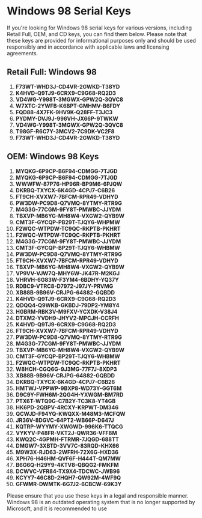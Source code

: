 # Windows 98 Serial Keys

If you're looking for Windows 98 serial keys for various versions, including Retail Full, OEM, and CD keys, you can find them below. Please note that these keys are provided for informational purposes only and should be used responsibly and in accordance with applicable laws and licensing agreements.

## Retail Full: Windows 98

1. **F73WT-WHD3J-CD4VR-2GWKD-T38YD**
2. **K4HVD-Q9TJ9-6CRX9-C9G68-RQ2D3**
3. **VD4WG-Y998T-3MGWX-GPW2Q-3QVC8**
4. **W7XTC-2YWFB-K6BPT-GMHMV-B6FDY**
5. **FQD88-4X7FK-9HV9K-Q28FF-T3JC3**
6. **PYDMY-DVJ9J-996VH-JX66P-9TWKW**
7. **VD4WG-Y998T-3MGWX-GPW2Q-3QVC8**
8. **T98GF-R6C7Y-3MCV2-7C9DK-VC2F8**
9. **F73WT-WHD3J-CD4VR-2GWKD-T38YD**

## OEM: Windows 98 Keys

1. **MYQKG-6P9CP-B6F94-CDMGG-7TJGD**
2. **MYQKG-6P9CP-B6F94-CDMGG-7TJGD**
3. **WWWFW-87P76-HP96R-BP9M6-6PJQW**
4. **DKRBQ-TXYCX-6K4GD-4CPJ7-C6B26**
5. **FT9CH-XVXW7-7BFCM-RPR49-VDHYD**
6. **PW3DW-PC9D8-Q7VMQ-8YTMY-RTR9G**
7. **M4G3G-77CGM-9FY8T-PMWBC-JJYDM**
8. **TBXVP-MB6YG-MH8W4-VXGW2-QYB9W**
9. **CMT3F-GYCQP-PB29T-TJQY6-WHPMW**
10. **F2WQC-WTPDW-TC9QC-RKPTB-PKHRT**
11. **F2WQC-WTPDW-TC9QC-RKPTB-PKHRT**
12. **M4G3G-77CGM-9FY8T-PMWBC-JJYDM**
13. **CMT3F-GYCQP-BP29T-TJQY6-WHBMW**
14. **PW3DW-PC9D8-Q7VMQ-8YTMY-RTR9G**
15. **FT9CH-XVXW7-7BFCM-RPR49-VDHYD**
16. **TBXVP-MB6YG-MH8W4-VXGW2-QYB9W**
17. **VP9VV-VJW7Q-MHY6W-JK47R-M2KGJ**
18. **VHRVH-6G83W-F3YM4-6BDHY-YQ37Y**
19. **RDBC9-VTRC8-D7972-J97JY-PRVMG**
20. **XB88B-9B96V-CRJPG-64882-GQBDD**
21. **K4HVD-Q9TJ9-6CRX9-C9G68-RQ2D3**
22. **QDQQ4-Q9WKB-GKBDJ-79DP2-YM8Y4**
23. **HGBRM-RBK3V-M9FXV-YCXDK-V38J4**
24. **DTXM2-YVDH9-JHYV2-MPCJH-CCRFH**
25. **K4HVD-Q9TJ9-6CRX9-C9G68-RQ2D3**
26. **FT9CH-XVXW7-7BFCM-RPR49-VDHYD**
27. **PW3DW-PC9D8-Q7VMQ-8YTMY-RTR9G**
28. **M4G3G-77CGM-9FY8T-PMWBC-JJYDM**
29. **TBXVP-MB6YG-MH8W4-VXGW2-QYB9W**
30. **CMT3F-GYCQP-BP29T-TJQY6-WHBMW**
31. **F2WQC-WTPDW-TC9QC-RKPTB-PKHRT**
32. **W8HCH-CGQ6G-9J3MG-77F7J-8XDP3**
33. **XB88B-9B96V-CRJPG-64882-GQBDD**
34. **DKRBQ-TXYCX-6K4GD-4CPJ7-C6B26**
35. **HMTWJ-VPPWP-9BXP8-WD73Y-GGT6M**
36. **D9C9Y-FWH6M-2QG4H-YXWGM-BM7RD**
37. **PTX6T-WTQ9G-C7B2Y-TC3K8-YT4GB**
38. **HK6PD-2QBPV-4RCXY-KRPWT-DM346**
39. **QCWJD-F94YQ-KWQXX-M48M3-MCFQW**
40. **JR36V-8DGVC-64PT2-WB66P-D647J**
41. **KQTRP-WYYMY-XWGWD-996K6-TTQCG**
42. **VYKYV-P48FR-VKT2J-QWR36-VFF8M**
43. **KWQ2C-4GPMH-FTRMR-7JQGD-688TT**
44. **DMGW7-3XBTD-3VV7C-83RQD-KHX66**
45. **M9W3X-RJD63-2WFRH-72X6G-HXD36**
46. **XPH76-H46HM-QVF6F-H444T-QM7MW**
47. **B6G6Q-H29Y9-4KTV8-QBQG2-FMKFM**
48. **DCWVC-VFR84-TX9X4-TDCWC-JWB96**
49. **KCYY7-46C8D-2HQH7-QW92M-4WF9Q**
50. **GFWMR-DWMTK-6G7J2-6CBCW-69K3Y**

Please ensure that you use these keys in a legal and responsible manner. Windows 98 is an outdated operating system that is no longer supported by Microsoft, and it is recommended to use
